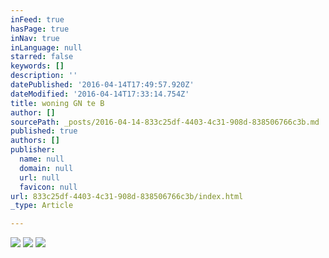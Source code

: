 ```yaml
---
inFeed: true
hasPage: true
inNav: true
inLanguage: null
starred: false
keywords: []
description: ''
datePublished: '2016-04-14T17:49:57.920Z'
dateModified: '2016-04-14T17:33:14.754Z'
title: woning GN te B
author: []
sourcePath: _posts/2016-04-14-833c25df-4403-4c31-908d-838506766c3b.md
published: true
authors: []
publisher:
  name: null
  domain: null
  url: null
  favicon: null
url: 833c25df-4403-4c31-908d-838506766c3b/index.html
_type: Article

---
```

![](https://s3-us-west-2.amazonaws.com/the-grid-img/p/0ad31dafcc8dae45da3dda654bb38768605e986b.jpg)
![](https://the-grid-user-content.s3-us-west-2.amazonaws.com/f8949c8f-d52d-4d08-8e3b-da48c3512864.jpg)
![](https://the-grid-user-content.s3-us-west-2.amazonaws.com/18a180a6-a8cb-4ca7-b87b-29b7c513152e.jpg)